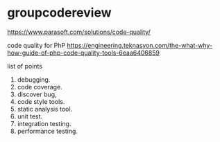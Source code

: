 # groupcodereview




https://www.parasoft.com/solutions/code-quality/

code quality for PhP
https://engineering.teknasyon.com/the-what-why-how-guide-of-php-code-quality-tools-6eaa6406859

list of points
1. debugging.
2. code coverage.
3. discover bug,
4. code style tools.
5. static analysis tool.
6. unit test.
7. integration testing.
8. performance testing.